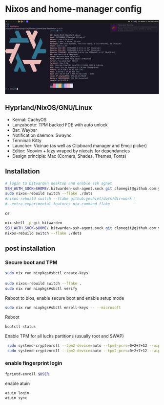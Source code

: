 # Nixos and home-manager config

![screenshot](images/screenshot.png)

## Hyprland/NixOS/GNU/Linux

- Kernal: CachyOS
- Lanzaboote: TPM backed FDE with auto unlock
- Bar: Waybar
- Notification daemon: Swaync
- Terminal: Kitty
- Launcher: Vicinae (as well as Clipboard manager and Emoji picker)
- Editor: Neovim + lazy wraped by nixcats for dependancies
- Design principle: Mac (Corners, Shades, Themes, Fonts)

## Installation

```sh
# login to bitwarden desktop and enable ssh agnet
SSH_AUTH_SOCK=$HOME/.bitwarden-ssh-agent.sock git clonegit@github.com:yechielw/dots.git
sudo nixos-rebuild switch --flake ./dots
#nixos-rebuild switch --flake github:yechiel/dots?dir=work \
#–-extra-experimental-features nix-command flake
```

or

```sh
nix-shell -p git bitwarden 
SSH_AUTH_SOCK=$HOME/.bitwarden-ssh-agent.sock git clonegit@github.com:yechielw/dots.git 
nixos-rebuild switch --flake ./dots
```

## post installation

### Secure boot and TPM

```bash
sudo nix run nixpkgs#sbctl create-keys

sudo nixos-rebuild switch --flake .
sudo nix run nixpkgs#sbctl verify
```

Reboot to bios, enable secure boot and enable setup mode

```bash
sudo nix run nixpkgs#sbctl enroll-keys -- --microsoft
```

Reboot

```bash
bootctl status
```

Enable TPM for all lucks partitions (usually root and SWAP)

```bash
 sudo systemd-cryptenroll --tpm2-device=auto --tpm2-pcrs=0+2+7+12 --wipe-slot=tpm2 /dev/nvme0n1p2
 sudo systemd-cryptenroll --tpm2-device=auto --tpm2-pcrs=0+2+7+12 --wipe-slot=tpm2 /dev/nvme0n1p3
```

### enable fingerprint login

```sh
fprintd-enroll $USER
```

enable atuin

```sh
atuin login
atuin sync
```
